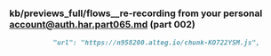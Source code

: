 ### kb/previews_full/flows__re-recording from your personal account@auth.har.part065.md (part 002)

```md
           "url": "https://n958200.alteg.io/chunk-KO722YSM.js",
              
```

```
